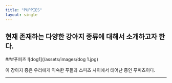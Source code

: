 ```yaml
---
title: "PUPPIES"
layout: single
---
```


현재 존재하는 다양한 강아지 종류에 대해서 소개하고자 한다.  
---
###푸피츠
![dog1](/assets/images/dog 1.jpg)

이 강아지 종은 우리에게 익숙한 푸들과 스피츠 사이에서 태어난 종인 푸피츠이다. 


---
